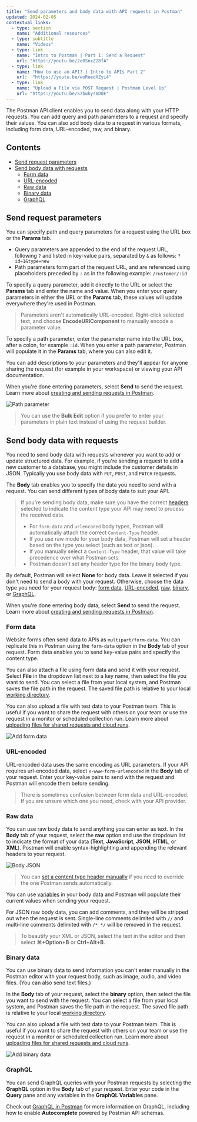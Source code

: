 ```yaml
---
title: "Send parameters and body data with API requests in Postman"
updated: 2024-02-05
contextual_links:
  - type: section
    name: "Additional resources"
  - type: subtitle
    name: "Videos"
  - type: link
    name: "Intro to Postman | Part 1: Send a Request"
    url: "https://youtu.be/2oOSnxZ28fA"
  - type: link
    name: "How to use an API? | Intro to APIs Part 2"
    url:  "https://youtu.be/woRuedXZyi4"
  - type: link
    name: "Upload a File via POST Request | Postman Level Up"
    url: "https://youtu.be/S7bwkys6D0E"
---
```


The Postman API client enables you to send data along with your HTTP requests. You can add query and path parameters to a request and specify their values. You can also add body data to a request in various formats, including form data, URL-encoded, raw, and binary.

## Contents

* [Send request parameters](#send-request-parameters)
* [Send body data with requests](#send-body-data-with-requests)
    * [Form data](#form-data)
    * [URL-encoded](#url-encoded)
    * [Raw data](#raw-data)
    * [Binary data](#binary-data)
    * [GraphQL](#graphql)

## Send request parameters

You can specify path and query parameters for a request using the URL box or the __Params__ tab.

* Query parameters are appended to the end of the request URL, following `?` and listed in key-value pairs, separated by `&` as follows: `?id=1&type=new`
* Path parameters form part of the request URL, and are referenced using placeholders preceded by `:` as in the following example: `/customer/:id`

To specify a query parameter, add it directly to the URL or select the **Params** tab and enter the name and value. When you enter your query parameters in either the URL or the **Params** tab, these values will update everywhere they're used in Postman.

> Parameters aren't automatically URL-encoded. Right-click selected text, and choose __EncodeURIComponent__ to manually encode a parameter value.

To specify a path parameter, enter the parameter name into the URL box, after a colon, for example `:id`. When you enter a path parameter, Postman will populate it in the __Params__ tab, where you can also edit it.

You can add descriptions to your parameters and they'll appear for anyone sharing the request (for example in your workspace) or viewing your API documentation.

When you're done entering parameters, select **Send** to send the request. Learn more about [creating and sending requests in Postman](/docs/sending-requests/create-requests/request-basics/).

![Path parameter](https://assets.postman.com/postman-docs/v10/path-param-v10-21-11.jpg)

> You can use the __Bulk Edit__ option if you prefer to enter your parameters in plain text instead of using the request builder.

## Send body data with requests

You need to send body data with requests whenever you want to add or update structured data. For example, if you're sending a request to add a new customer to a database, you might include the customer details in JSON. Typically you use body data with `PUT`, `POST`, and `PATCH` requests.

The __Body__ tab enables you to specify the data you need to send with a request. You can send different types of body data to suit your API.

> If you're sending body data, make sure you have the correct [headers](/docs/sending-requests/create-requests/headers/) selected to indicate the content type your API may need to process the received data.
>
> * For `form-data` and `urlencoded` body types, Postman will automatically attach the correct `Content-Type` header.
> * If you use raw mode for your body data, Postman will set a header based on the type you select (such as text or json).
> * If you manually select a `Content-Type` header, that value will take precedence over what Postman sets.
> * Postman doesn't set any header type for the binary body type.

By default, Postman will select **None** for body data. Leave it selected if you don't need to send a body with your request. Otherwise, choose the data type you need for your request body: [form data](#form-data), [URL-encoded](#url-encoded), [raw](#raw-data), [binary](#binary-data), or [GraphQL](#graphql).

When you're done entering body data, select **Send** to send the request. Learn more about [creating and sending requests in Postman](/docs/sending-requests/create-requests/request-basics/).

### Form data

Website forms often send data to APIs as `multipart/form-data`. You can replicate this in Postman using the `form-data` option in the __Body__ tab of your request. Form data enables you to send key-value pairs and specify the content type.

You can also attach a file using form data and send it with your request. Select **File** in the dropdown list next to a key name, then select the file you want to send. You can select a file from your local system, and Postman saves the file path in the request. The saved file path is relative to your local [working directory](/docs/getting-started/installation/settings/#working-directory).

You can also upload a file with test data to your Postman team. This is useful if you want to share the request with others on your team or use the request in a monitor or scheduled collection run. Learn more about [uploading files for shared requests and cloud runs](/docs/sending-requests/create-requests/test-data/).

![Add form data](https://assets.postman.com/postman-docs/v10/request-form-data-v10-22.jpg)

### URL-encoded

URL-encoded data uses the same encoding as URL parameters. If your API requires url-encoded data, select `x-www-form-urlencoded` in the __Body__ tab of your request. Enter your key-value pairs to send with the request and Postman will encode them before sending.

> There is sometimes confusion between form data and URL-encoded. If you are unsure which one you need, check with your API provider.

### Raw data

You can use raw body data to send anything you can enter as text. In the **Body** tab of your request, select the __raw__ option and use the dropdown list to indicate the format of your data (__Text__, __JavaScript__, __JSON__, __HTML__, or __XML__). Postman will enable syntax-highlighting and appending the relevant headers to your request.

<img alt="Body JSON" src="https://assets.postman.com/postman-docs/v10/body-raw-data-v10-21-11.jpg" />

> You can [set a content type header manually](/docs/sending-requests/create-requests/headers/) if you need to override the one Postman sends automatically.

You can use [variables](/docs/sending-requests/variables/variables/) in your body data and Postman will populate their current values when sending your request.

For JSON raw body data, you can add comments, and they will be stripped out when the request is sent. Single-line comments delimited with `//` and multi-line comments delimited with `/* */` will be removed in the request.

> To beautify your XML or JSON, select the text in the editor and then select **⌘+Option+B** or **Ctrl+Alt+B**.

### Binary data

You can use binary data to send information you can't enter manually in the Postman editor with your request body, such as image, audio, and video files. (You can also send text files.)

In the **Body** tab of your request, select the **binary** option, then select the file you want to send with the request. You can select a file from your local system, and Postman saves the file path in the request. The saved file path is relative to your local [working directory](/docs/getting-started/installation/settings/#working-directory).

You can also upload a file with test data to your Postman team. This is useful if you want to share the request with others on your team or use the request in a monitor or scheduled collection run. Learn more about [uploading files for shared requests and cloud runs](/docs/sending-requests/create-requests/test-data/).

![Add binary data](https://assets.postman.com/postman-docs/v10/request-binary-data-v10-22.jpg)

### GraphQL

You can send GraphQL queries with your Postman requests by selecting the __GraphQL__ option in the __Body__ tab of your request. Enter your code in the __Query__ pane and any variables in the __GraphQL Variables__ pane.

Check out [GraphQL in Postman](/docs/sending-requests/graphql/graphql-overview/) for more information on GraphQL, including how to enable __Autocomplete__ powered by Postman API schemas.
